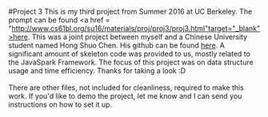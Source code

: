 #Project 3
This is my third project from Summer 2016 at UC Berkeley.  The prompt can be found <a href = "http://www.cs61bl.org/su16/materials/proj/proj3/proj3.html"target="_blank">here</a>.
This was a joint project between myself and a Chinese University student named Hong Shuo Chen.  His github
can be found <a href = "https://github.com/max2468tw">here</a>.  A significant amount of skeleton code was provided to us,
mostly related to the JavaSpark Framework.  The focus of this project was on data structure usage and time efficiency.
Thanks for taking a look :D
<br><br>
There are other files, not included for cleanliness, required to make this work.  If you'd like to demo the project, let me know and I 
can send you instructions on how to set it up.  
